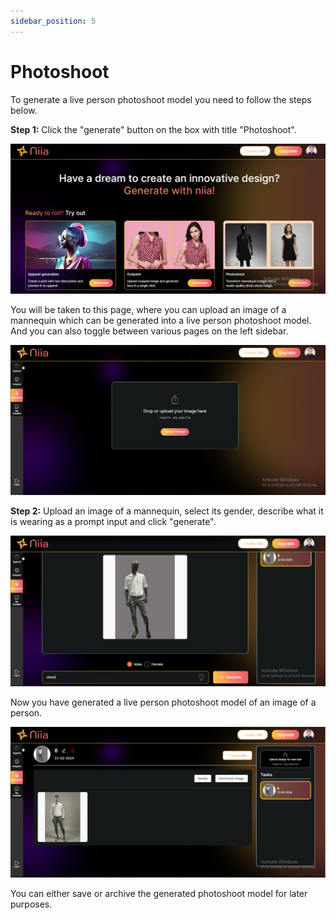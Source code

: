```yaml
---
sidebar_position: 5
---
```


# Photoshoot

To generate a live person photoshoot model you need to follow the steps below.

**Step 1:** Click the "generate" button on the box with title "Photoshoot".

![niia_features_page](../static/img/feature_types.PNG)

You will be taken to this page, where you can upload an image of a mannequin which can be generated into a live person photoshoot model. And you can also toggle between various pages on the left sidebar.

![photoshootintro](../static/img/photoshootintro.PNG)

**Step 2:** Upload an image of a mannequin, select its gender, describe what it is wearing as a prompt input and click "generate".

![uploadphotoshoot](../static/img/uploadphotoshoot.PNG)

Now you have generated a live person photoshoot model of an image of a person.

![livephotoshoot](../static/img/livephotoshoot.PNG)

You can either save or archive the generated photoshoot model for later purposes.
